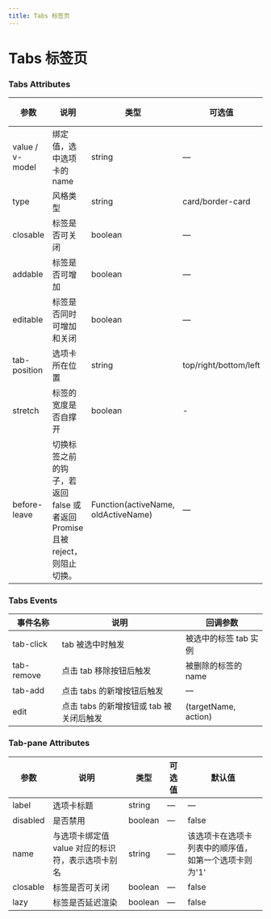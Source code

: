 ```yaml
---
title: Tabs 标签页
---
```

# Tabs 标签页 <Badge text="pass" type="success"/> <Badge text="0.0.1"/>

<ClientOnly>
  <tabs-></tabs->
</ClientOnly>

### Tabs Attributes

| 参数               | 说明                                                | 类型                                    | 可选值                   | 默认值          |
|------------------|---------------------------------------------------|---------------------------------------|-----------------------|--------------|
| value / v\-model | 绑定值，选中选项卡的 name                                   | string                                | —                     | 第一个选项卡的 name |
| type             | 风格类型                                              | string                                | card/border\-card     | —            |
| closable         | 标签是否可关闭                                           | boolean                               | —                     | false        |
| addable          | 标签是否可增加                                           | boolean                               | —                     | false        |
| editable         | 标签是否同时可增加和关闭                                      | boolean                               | —                     | false        |
| tab\-position    | 选项卡所在位置                                           | string                                | top/right/bottom/left | top          |
| stretch          | 标签的宽度是否自撑开                                        | boolean                               | \-                    | false        |
| before\-leave    | 切换标签之前的钩子，若返回 false 或者返回 Promise 且被 reject，则阻止切换。 | Function\(activeName, oldActiveName\) | —                     | —            |

### Tabs Events

| 事件名称        | 说明                        | 回调参数                   |
|-------------|---------------------------|------------------------|
| tab\-click  | tab 被选中时触发                | 被选中的标签 tab 实例          |
| tab\-remove | 点击 tab 移除按钮后触发            | 被删除的标签的 name           |
| tab\-add    | 点击 tabs 的新增按钮后触发          | —                      |
| edit        | 点击 tabs 的新增按钮或 tab 被关闭后触发 | \(targetName, action\) |

### Tab-pane Attributes

| 参数       | 说明                           | 类型      | 可选值 | 默认值                          |
|----------|------------------------------|---------|-----|------------------------------|
| label    | 选项卡标题                        | string  | —   | —                            |
| disabled | 是否禁用                         | boolean | —   | false                        |
| name     | 与选项卡绑定值 value 对应的标识符，表示选项卡别名 | string  | —   | 该选项卡在选项卡列表中的顺序值，如第一个选项卡则为'1' |
| closable | 标签是否可关闭                      | boolean | —   | false                        |
| lazy     | 标签是否延迟渲染                     | boolean | —   | false                        |
